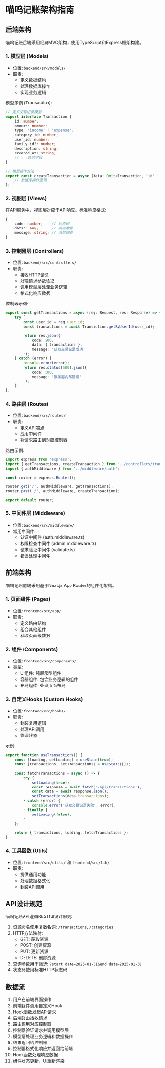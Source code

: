 # 喵呜记账架构指南

## 后端架构

喵呜记账后端采用经典MVC架构，使用TypeScript和Express框架构建。

### 1. 模型层 (Models)

- 位置: `backend/src/models/`
- 职责: 
  - 定义数据结构
  - 处理数据库操作
  - 实现业务逻辑
  
模型示例 (Transaction):
```typescript
// 定义交易记录模型
export interface Transaction {
    id: number;
    amount: number;
    type: 'income' | 'expense';
    category_id: number;
    user_id: number;
    family_id?: number;
    description: string;
    created_at: string;
    // ...其他字段
}

// 模型操作方法
export const createTransaction = async (data: Omit<Transaction, 'id' | 'created_at'>) => {
    // 数据库操作逻辑
};
```

### 2. 视图层 (Views)

在API服务中，视图层对应于API响应。标准响应格式:

```typescript
{
    code: number;    // 状态码
    data?: any;      // 响应数据
    message: string; // 消息描述
}
```

### 3. 控制器层 (Controllers)

- 位置: `backend/src/controllers/`
- 职责:
  - 接收HTTP请求
  - 处理请求参数验证
  - 调用模型层处理业务逻辑
  - 格式化响应数据

控制器示例:
```typescript
export const getTransactions = async (req: Request, res: Response) => {
    try {
        const user_id = req.user.id;
        const transactions = await Transaction.getByUserId(user_id);
        
        return res.json({
            code: 200,
            data: { transactions },
            message: '获取交易记录成功'
        });
    } catch (error) {
        console.error(error);
        return res.status(500).json({
            code: 500,
            message: '服务器内部错误'
        });
    }
};
```

### 4. 路由层 (Routes)

- 位置: `backend/src/routes/`
- 职责:
  - 定义API端点
  - 应用中间件
  - 将请求路由到对应控制器

路由示例:
```typescript
import express from 'express';
import { getTransactions, createTransaction } from '../controllers/transaction.controller';
import { authMiddleware } from '../middleware/auth';

const router = express.Router();

router.get('/', authMiddleware, getTransactions);
router.post('/', authMiddleware, createTransaction);

export default router;
```

### 5. 中间件层 (Middleware)

- 位置: `backend/src/middleware/`
- 常用中间件:
  - 认证中间件 (auth.middleware.ts)
  - 权限检查中间件 (admin.middleware.ts)
  - 请求验证中间件 (validate.ts)
  - 错误处理中间件

## 前端架构

喵呜记账前端采用基于Next.js App Router的组件化架构。

### 1. 页面组件 (Pages)

- 位置: `frontend/src/app/`
- 职责:
  - 定义路由结构
  - 组合其他组件
  - 获取页面级数据

### 2. 组件 (Components)

- 位置: `frontend/src/components/`
- 类型:
  - UI组件: 纯展示型组件
  - 容器组件: 包含业务逻辑的组件
  - 布局组件: 处理页面布局

### 3. 自定义Hooks (Custom Hooks)

- 位置: `frontend/src/hooks/`
- 职责:
  - 封装复用逻辑
  - 处理API调用
  - 管理状态

示例:
```typescript
export function useTransactions() {
    const [loading, setLoading] = useState(true);
    const [transactions, setTransactions] = useState([]);
    
    const fetchTransactions = async () => {
        try {
            setLoading(true);
            const response = await fetch('/api/transactions');
            const data = await response.json();
            setTransactions(data.transactions);
        } catch (error) {
            console.error('获取交易记录失败', error);
        } finally {
            setLoading(false);
        }
    };
    
    return { transactions, loading, fetchTransactions };
}
```

### 4. 工具函数 (Utils)

- 位置: `frontend/src/utils/` 和 `frontend/src/lib/`
- 职责:
  - 提供通用功能
  - 处理数据格式化
  - 封装API调用

## API设计规范

喵呜记账API遵循RESTful设计原则:

1. 资源命名使用复数名词: `/transactions`, `/categories`
2. HTTP方法映射:
   - GET: 获取资源
   - POST: 创建资源
   - PUT: 更新资源
   - DELETE: 删除资源
3. 查询参数用于筛选: `?start_date=2025-01-01&end_date=2025-01-31`
4. 状态码使用标准HTTP状态码

## 数据流

1. 用户在前端界面操作
2. 前端组件调用自定义Hook
3. Hook函数发起API请求
4. 后端路由接收请求
5. 路由调用对应控制器
6. 控制器验证请求并调用模型层
7. 模型层处理业务逻辑和数据操作
8. 结果返回给控制器
9. 控制器格式化响应并返回给前端
10. Hook函数处理响应数据
11. 组件状态更新，UI重新渲染